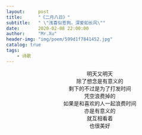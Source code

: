 ```yaml
---
layout:     post
title:      "《二月八日》"
subtitle:   " \"浅喜似苍狗，深爱如长风\""
date:       2020-02-08 22:00:00
author:     "Mr.Xu"
header-img: "img/poem/599d1f7841452.jpg"
catalog: true
tags:
    - 诗歌 
---
```


<center>明天又明天</center>

<center>除了想念是有意义的</center>

<center>剩下的不过是为了打发时间</center>

<center>凭空浪费掉的</center>



<center>如果是和喜欢的人一起浪费时间</center>

<center>亦是有意义的</center>

<center>就互相看着</center>

<center>也很美好</center>


